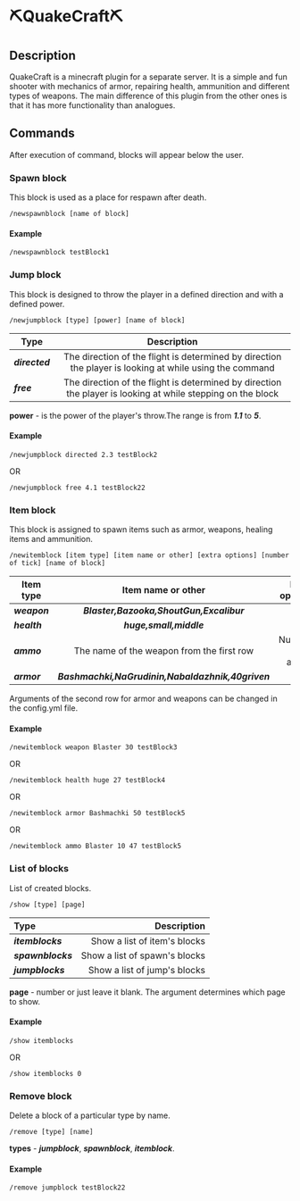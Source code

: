 # ⛏️QuakeCraft⛏️
## Description
QuakeCraft is a minecraft plugin for a separate server. It is a simple and fun shooter with mechanics of armor, repairing health, ammunition and different types of weapons.
The main difference of this plugin from the other ones is that it has more functionality than analogues.
## Commands
After execution of command, blocks will appear below the user.
### Spawn block
This block is used as a place for respawn after death.

```
/newspawnblock [name of block]
```

#### Example

``
/newspawnblock testBlock1
``

### Jump block
This block is designed to throw the player in a defined direction and with a defined power.

```
/newjumpblock [type] [power] [name of block] 
```

| Type        | Description           |
| ------------- |:-------------:|
| **_directed_**      | The direction of the flight is determined by direction the player is looking at while using the command |
| **_free_**      | The direction of the flight is determined by direction the player is looking at while stepping on the block      |

**power** - is the power of the player's throw.The range is from  **_1.1_** to **_5_**.
#### Example

``
/newjumpblock directed 2.3 testBlock2 
``

OR

``
/newjumpblock free 4.1 testBlock22
``
### Item block
This block is assigned to spawn items such as armor, weapons, healing items and ammunition.

```
/newitemblock [item type] [item name or other] [extra options] [number of tick] [name of block]
```

| Item type  | Item name or other | Extra options |
|------------|:---------------:|---------------:|
| **_weapon_**      | **_Blaster,Bazooka,ShoutGun,Excalibur_** | None |
| **_health_**      |   **_huge,small,middle_**       |   None |
| **_ammo_**   | The name of the weapon from the first row     |    Number of ammo |
| **_armor_**	      |  **_Bashmachki,NaGrudinin,Nabaldazhnik,40griven_**        |    None |

Arguments of the second row for armor and weapons can be changed in the config.yml file.
#### Example

``
/newitemblock weapon Blaster 30 testBlock3
``

OR

``
/newitemblock health huge 27 testBlock4
``

OR

``
/newitemblock armor Bashmachki 50 testBlock5
``

OR

``
/newitemblock ammo Blaster 10 47 testBlock5
``

### List of blocks
List of created blocks.

```
/show [type] [page]
```

| Type  | Description |
| :------------|------------:|
| **_itemblocks_**     |Show a list of item's blocks |
| **_spawnblocks_**      |Show a list of spawn's blocks|
| **_jumpblocks_** |Show a list of jump's blocks|

**page** - number or just leave it blank. The argument determines which page to show.
#### Example
``
/show itemblocks
``

OR

``
/show itemblocks 0
``
### Remove block
Delete a block of a particular type by name.

```
/remove [type] [name]
```

**types** - **_jumpblock_**, **_spawnblock_**, **_itemblock_**.
#### Example

``
/remove jumpblock testBlock22
``
